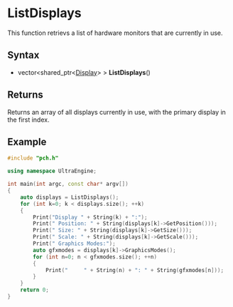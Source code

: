 # ListDisplays #
This function retrievs a list of hardware monitors that are currently in use.

## Syntax ##
- vector<shared_ptr<[Display](Display.md)\> \> **ListDisplays**()

## Returns ##
Returns an array of all displays currently in use, with the primary display in the first index.

## Example ##
```c++
#include "pch.h"

using namespace UltraEngine;

int main(int argc, const char* argv[])
{
	auto displays = ListDisplays();
	for (int k=0; k < displays.size(); ++k)
	{
		Print("Display " + String(k) + ":");
		Print("	Position: " + String(displays[k]->GetPosition()));
		Print("	Size: " + String(displays[k]->GetSize()));
		Print("	Scale: " + String(displays[k]->GetScale()));
		Print("	Graphics Modes:");
		auto gfxmodes = displays[k]->GraphicsModes();
		for (int n=0; n < gfxmodes.size(); ++n)
		{
			Print("		" + String(n) + ": " + String(gfxmodes[n]));
		}
	}
	return 0;
}
```
